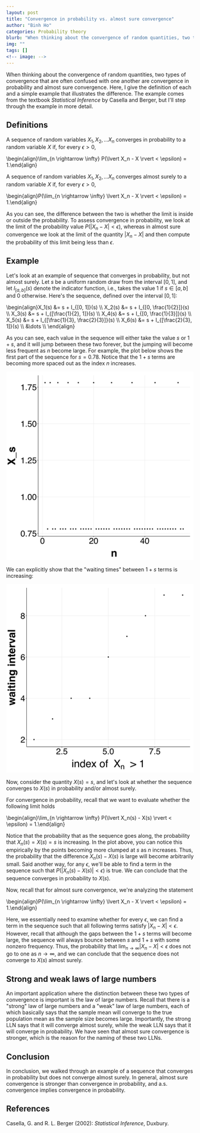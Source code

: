 ```yaml
---
layout: post
title: "Convergence in probability vs. almost sure convergence"
author: "Binh Ho"
categories: Probability theory
blurb: "When thinking about the convergence of random quantities, two types of convergence that are often confused with one another are convergence in probability and almost sure convergence. Here, I give the definition of each and a simple example that illustrates the difference. The example comes from the textbook *Statistical Inference* by Casella and Berger, but I'll step through the example in more detail."
img: ""
tags: []
<!-- image: -->
---
```



When thinking about the convergence of random quantities, two types of convergence that are often confused with one another are convergence in probability and almost sure convergence. Here, I give the definition of each and a simple example that illustrates the difference. The example comes from the textbook *Statistical Inference* by Casella and Berger, but I'll step through the example in more detail.

## Definitions

A sequence of random variables $X_1, X_2, \dots X_n$ converges in probability to a random variable $X$ if, for every $\epsilon > 0$, 

\begin{align}\lim_{n \rightarrow \infty} P(\lvert X_n - X \rvert < \epsilon) = 1.\end{align}


A sequence of random variables $X_1, X_2, \dots X_n$ converges almost surely to a random variable $X$ if, for every $\epsilon > 0$, 

\begin{align}P(\lim_{n \rightarrow \infty} \lvert X_n - X \rvert < \epsilon) = 1.\end{align}

As you can see, the difference between the two is whether the limit is inside or outside the probability. To assess convergence in probability, we look at the limit of the probability value $P(\lvert X_n - X \rvert < \epsilon)$, whereas in almost sure convergence we look at the limit of the quantity $\lvert X_n - X \rvert$ and then compute the probability of this limit being less than $\epsilon$.

## Example

Let's look at an example of sequence that converges in probability, but not almost surely. Let $s$ be a uniform random draw from the interval $[0, 1]$, and let $I_{[a, b]}(s)$ denote the indicator function, i.e., takes the value $1$ if $s \in [a, b]$ and $0$ otherwise. Here's the sequence, defined over the interval $[0, 1]$:

\begin{align}X_1(s) &= s + I_{[0, 1]}(s) \\\ X_2(s) &= s + I_{[0, \frac{1}{2}]}(s) \\\ X_3(s) &= s + I_{[\frac{1}{2}, 1]}(s) \\\ X_4(s) &= s + I_{[0, \frac{1}{3}]}(s) \\\ X_5(s) &= s + I_{[\frac{1}{3}, \frac{2}{3}]}(s) \\\ X_6(s) &= s + I_{[\frac{2}{3}, 1]}(s) \\\ &\dots \\\ \end{align}

As you can see, each value in the sequence will either take the value $s$ or $1 + s$, and it will jump between these two forever, but the jumping will become less frequent as $n$ become large. For example, the plot below shows the first part of the sequence for $s = 0.78$. Notice that the $1 + s$ terms are becoming more spaced out as the index $n$ increases.

![Convergence plot](/assets/sequence_plot.png)

We can explicitly show that the "waiting times" between $1 + s$ terms is increasing:

![Waiting plot](/assets/waiting_time_plot.png)

Now, consider the quantity $X(s) = s$, and let's look at whether the sequence converges to $X(s)$ in probability and/or almost surely.

For convergence in probability, recall that we want to evaluate whether the following limit holds

\begin{align}\lim_{n \rightarrow \infty} P(\lvert X_n(s) - X(s) \rvert < \epsilon) = 1.\end{align}

Notice that the probability that as the sequence goes along, the probability that $X_n(s) = X(s) = s$ is increasing. In the plot above, you can notice this empirically by the points becoming more clumped at $s$ as $n$ increases. Thus, the probability that the difference $X_n(s) - X(s)$ is large will become arbitrarily small. Said another way, for any $\epsilon$, we'll be able to find a term in the sequence such that $P(\lvert X_n(s) - X(s) \rvert < \epsilon)$ is true. We can conclude that the sequence converges in probability to $X(s)$.

Now, recall that for almost sure convergence, we're analyzing the statement

\begin{align}P(\lim_{n \rightarrow \infty} \lvert X_n - X \rvert < \epsilon) = 1.\end{align}

Here, we essentially need to examine whether for every $\epsilon$, we can find a term in the sequence such that all following terms satisfy $\lvert X_n - X \rvert < \epsilon$. However, recall that although the gaps between the $1 + s$ terms will become large, the sequence will always bounce between $s$ and $1 + s$ with some nonzero frequency. Thus, the probability that $\lim_{n \rightarrow \infty} \lvert X_n - X \rvert < \epsilon$ does not go to one as $n \rightarrow \infty$, and we can conclude that the sequence does not converge to $X(s)$ almost surely.

## Strong and weak laws of large numbers

An important application where the distinction between these two types of convergence is important is the law of large numbers. Recall that there is a "strong" law of large numbers and a "weak" law of large numbers, each of which basically says that the sample mean will converge to the true population mean as the sample size becomes large. Importantly, the strong LLN says that it will converge almost surely, while the weak LLN says that it will converge in probability. We have seen that almost sure convergence is stronger, which is the reason for the naming of these two LLNs.

## Conclusion

In conclusion, we walked through an example of a sequence that converges in probability but does not converge almost surely. In general, almost sure convergence is stronger than convergence in probability, and a.s. convergence implies convergence in probability.

## References

Casella, G. and R. L. Berger (2002): *Statistical Inference*, Duxbury.


